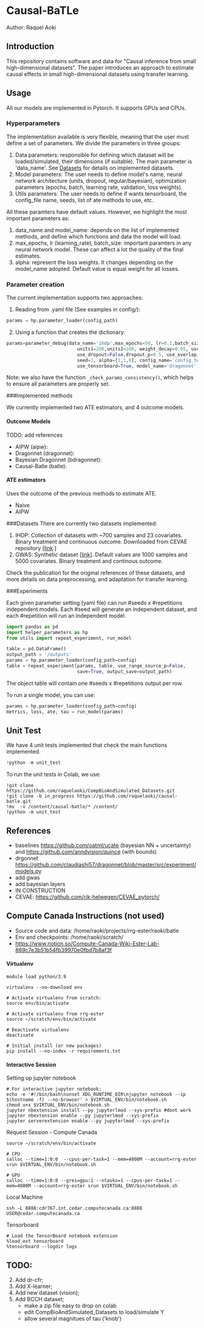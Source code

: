 # Causal-BaTLe

Author: Raquel Aoki

## Introduction
This repository contains software and data for "Causal inference from small high-dimensional datasets".
The paper introduces an approach to estimate causal effects in small high-dimensional datasets using transfer learning.


## Usage

All our models are implemented in Pytorch. It supports GPUs and CPUs. 

### Hyperparameters
The implementation available is very flexible, meaning that the user must define
a set of parameters. We divide the parameters in three groups: 
1) Data parameters: responsible for defining which dataset will be
loaded/simulated, their dimensions (if suitable). The main parameter
is 'data_name'. See [Datasets](###Datasets) for details on implemented datasets.
2) Model parameters: The user needs to define model's name, neural network architecture (units, dropout, regular/bayesian), 
optimization parameters (epochs, batch, learning rate, validation, loss weights).
3) Utils parameters: The user needs to define if wants tensorboard, the config_file name, seeds, 
list of ate methods to use, etc.

All these paramters have default values. However, we highlight the most important parameters as: 
1) data_name and model_name: depends on the list of implemented methods, and define which 
functions and data the model will load.
2) max_epochs, lr (learning_rate), batch_size: important paramters in any 
neural network model. These can affect a lot the quality of the final estimates.
3) alpha: represent the loss weights. It changes depending on the model_name
adopted. Default value is equal weight for all losses. 

### Parameter creation
The current implementation supports two approaches: 
1) Reading from .yaml file (See examples in config/):
```python
params = hp.parameter_loader(config_path)
```

2) Using a function that creates the dictionary:
```python
params=parameter_debug(data_name='ihdp',max_epochs=50, lr=0.1,batch_size=50, 
                          units1=200,units2=100, weight_decay=0.05, use_validation=False,
                          use_dropout=False,dropout_p=0.5, use_overlap_knob=False,
                          seed=1, alpha=[1,1,0], config_name='config_test1', 
                          use_tensorboard=True, model_name='dragonnet')
```

Note: we also have the function `_check_params_consistency()`, which helps to 
ensure all parameters are properly set.


###Implemented methods

We currently implemented two ATE estimators, and 4 outcome models. 

#### Outcome Models

TODO: add references
* AIPW (aipw): 
* Dragonnet (dragonnet): 
* Bayesian Dragonnet (bdragonnet): 
* Causal-Batle (batle):

#### ATE estimators

Uses the outcome of the previous methods to estimate ATE.
* Naive
* AIPW

###Datasets
There are currently two datasets implemented: 
1) IHDP: Collection of datasets with ~700 samples and 23 covariates. Binary treatment and continuous outcome.
Downloaded from CEVAE repository [[link](https://github.com/AMLab-Amsterdam/CEVAE/tree/master/datasets/IHDP/csv) ] 
2) GWAS: Synthetic dataset [[link](https://github.com/raquelaoki/CompBioAndSimulated_Datasets)]. Default values are 1000 samples
and 5000 covariates. Binary treatment and continous outcome. 

Check the publication for the original references of these datasets, and more details
on data preprocessing, and adaptation for transfer learning. 

###Experiments 

Each given parameter setting (yaml file) can run #seeds x #repetitions 
independent models. Each #seed will generate an independent dataset, and
each #repetition will run an independent model. 
```python
import pandas as pd
import helper_parameters as hp
from utils import repeat_experiment, run_model

table = pd.DataFrame()
output_path = '/outputs'
params = hp.parameter_loader(config_path=config)
table = repeat_experiment(params, table, use_range_source_p=False, 
                          save=True, output_save=output_path)
```
The object table will contain one #seeds x #repetitions output per row.

To run a single model, you can use: 
```python
params = hp.parameter_loader(config_path=config)
metrics, loss, ate, tau = run_model(params)
```

## Unit Test
We have 4 unit tests implemented that check the main functions implemented.
```python
!python -m unit_test
```

To run the unit tests in Colab, we use: 
```shell
!git clone https://github.com/raquelaoki/CompBioAndSimulated_Datasets.git
!git clone -b in_progress https://github.com/raquelaoki/causal-batle.git
!mv  -v /content/causal-batle/* /content/
!python -m unit_test
```


## References
* baselines https://github.com/oatml/ucate (bayesian NN + uncertainty) and https://github.com/anndvision/quince (with bounds)
* drgonnet https://github.com/claudiashi57/dragonnet/blob/master/src/experiment/models.py
* add gwas
* add bayesian layers 
* IN CONSTRUCTION
* CEVAE: https://github.com/rik-helwegen/CEVAE_pytorch/

## Compute Canada Instructions (not used)

* Source code and data: /home/raoki/projects/rrg-ester/raoki/batle
* Env and checkpoints: /home/raoki/scratch/
* https://www.notion.so/Compute-Canada-Wiki-Ester-Lab-869c7e3b51b54fb39970e0fbd7b8af3f 

#### Virtualenv 

```commandline
module load python/3.9

virtualenv --no-download env

# Activate virtualenv from scratch:
source env/bin/activate

# Activate virtualenv from rrg-ester
source ~/scratch/env/bin/activate

# Deactivate virtualenv 
deactivate

# Initial install (or new packages)
pip install --no-index -r requirements.txt
```

#### Interactive Session

Setting up jupyter notebook
```commandline
# For interactive jupyter notebook:
echo -e '#!/bin/bash\nunset XDG_RUNTIME_DIR\njupyter notebook --ip $(hostname -f) --no-browser' > $VIRTUAL_ENV/bin/notebook.sh
chmod u+x $VIRTUAL_ENV/bin/notebook.sh
jupyter nbextension install --py jupyterlmod --sys-prefix #dont work
jupyter nbextension enable --py jupyterlmod --sys-prefix
jupyter serverextension enable --py jupyterlmod --sys-prefix
```

Request Session - Compute Canada
```commandline
source ~/scratch/env/bin/activate

# CPU
salloc --time=1:0:0  --cpus-per-task=1 --mem=4000M --account=rrg-ester srun $VIRTUAL_ENV/bin/notebook.sh

# GPU
salloc --time=1:0:0 --gres=gpu:1 --ntasks=1 --cpus-per-task=1 --mem=4000M --account=rrg-ester srun $VIRTUAL_ENV/bin/notebook.sh
```

Local Machine
```commandline
ssh -L 8888:cdr767.int.cedar.computecanada.ca:8888 USER@cedar.computecanada.ca
```

Tensorboard 
```commandline
# Load the TensorBoard notebook extension
%load_ext tensorboard
%tensorboard --logdir logs
```

## TODO:
2) Add dr-cfr;
3) Add X-learner;
4) Add new dataset (vision);
5) Add BCCH dataset;
   * make a zip file easy to drop on colab 
   * edit CompBioAndSimulated_Datasets to load/simulate Y
   * allow several magnitues of tau ('knob')

